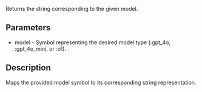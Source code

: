 Returns the string corresponding to the given model.

## Parameters

- model - Symbol representing the desired model type (:gpt_4o, :gpt_4o_mini, or :o1).
## Description
Maps the provided model symbol to its corresponding string representation.